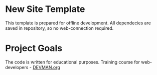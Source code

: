 # New Site Template

This template is prepared for offline development. All dependecies are saved in repository, so no web-connection required.

# Project Goals

The code is written for educational purposes. Training course for web-developers - [DEVMAN.org](https://devman.org)
